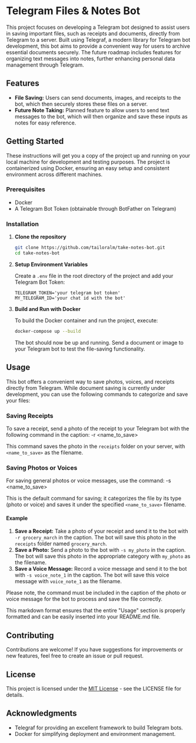 # Telegram Files & Notes Bot

This project focuses on developing a Telegram bot designed to assist users in saving important files, such as receipts and documents, directly from Telegram to a server. Built using Telegraf, a modern library for Telegram bot development, this bot aims to provide a convenient way for users to archive essential documents securely. The future roadmap includes features for organizing text messages into notes, further enhancing personal data management through Telegram.

## Features

- **File Saving:** Users can send documents, images, and receipts to the bot, which then securely stores these files on a server.
- **Future Note Taking:** Planned feature to allow users to send text messages to the bot, which will then organize and save these inputs as notes for easy reference.

## Getting Started

These instructions will get you a copy of the project up and running on your local machine for development and testing purposes. The project is containerized using Docker, ensuring an easy setup and consistent environment across different machines.

### Prerequisites

- Docker
- A Telegram Bot Token (obtainable through BotFather on Telegram)

### Installation

1. **Clone the repository**

    ```bash
    git clone https://github.com/tailoralm/take-notes-bot.git
    cd take-notes-bot
    ```

2. **Setup Environment Variables**

   Create a `.env` file in the root directory of the project and add your Telegram Bot Token:

    ```plaintext
    TELEGRAM_TOKEN='your telegram bot token'
    MY_TELEGRAM_ID='your chat id with the bot'
    ```

3. **Build and Run with Docker**

   To build the Docker container and run the project, execute:

    ```bash
    docker-compose up --build
    ```

   The bot should now be up and running. Send a document or image to your Telegram bot to test the file-saving functionality.

## Usage

This bot offers a convenient way to save photos, voices, and receipts directly from Telegram. While document saving is currently under development, you can use the following commands to categorize and save your files:

### Saving Receipts

To save a receipt, send a photo of the receipt to your Telegram bot with the following command in the caption: -r <name_to_save>

This command saves the photo in the `receipts` folder on your server, with `<name_to_save>` as the filename.

### Saving Photos or Voices

For saving general photos or voice messages, use the command: -s <name_to_save>

This is the default command for saving; it categorizes the file by its type (photo or voice) and saves it under the specified `<name_to_save>` filename.

#### Example

1. **Save a Receipt:** Take a photo of your receipt and send it to the bot with `-r grocery_march` in the caption. The bot will save this photo in the `receipts` folder named `grocery_march`.
2. **Save a Photo:** Send a photo to the bot with `-s my_photo` in the caption. The bot will save this photo in the appropriate category with `my_photo` as the filename.
3. **Save a Voice Message:** Record a voice message and send it to the bot with `-s voice_note_1` in the caption. The bot will save this voice message with `voice_note_1` as the filename.

Please note, the command must be included in the caption of the photo or voice message for the bot to process and save the file correctly.

This markdown format ensures that the entire "Usage" section is properly formatted and can be easily inserted into your README.md file.


## Contributing

Contributions are welcome! If you have suggestions for improvements or new features, feel free to create an issue or pull request.

## License

This project is licensed under the [MIT License](LICENSE.md) - see the LICENSE file for details.

## Acknowledgments

- Telegraf for providing an excellent framework to build Telegram bots.
- Docker for simplifying deployment and environment management.
